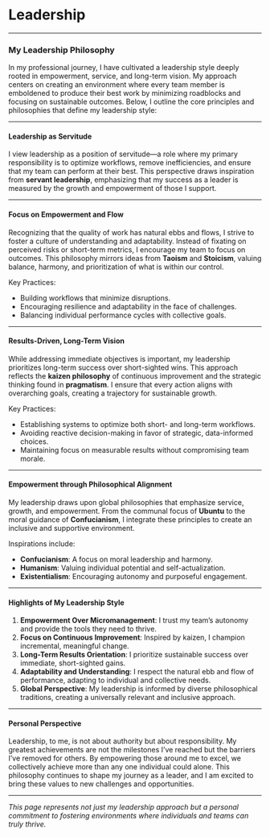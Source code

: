 # Leadership
***

### My Leadership Philosophy

In my professional journey, I have cultivated a leadership style deeply rooted in empowerment, service, and long-term vision. My approach centers on creating an environment where every team member is emboldened to produce their best work by minimizing roadblocks and focusing on sustainable outcomes. Below, I outline the core principles and philosophies that define my leadership style:

---

#### Leadership as Servitude

I view leadership as a position of servitude—a role where my primary responsibility is to optimize workflows, remove inefficiencies, and ensure that my team can perform at their best. This perspective draws inspiration from **servant leadership**, emphasizing that my success as a leader is measured by the growth and empowerment of those I support.

---

#### Focus on Empowerment and Flow

Recognizing that the quality of work has natural ebbs and flows, I strive to foster a culture of understanding and adaptability. Instead of fixating on perceived risks or short-term metrics, I encourage my team to focus on outcomes. This philosophy mirrors ideas from **Taoism** and **Stoicism**, valuing balance, harmony, and prioritization of what is within our control.

Key Practices:

- Building workflows that minimize disruptions.
- Encouraging resilience and adaptability in the face of challenges.
- Balancing individual performance cycles with collective goals.

---

#### Results-Driven, Long-Term Vision

While addressing immediate objectives is important, my leadership prioritizes long-term success over short-sighted wins. This approach reflects the **kaizen philosophy** of continuous improvement and the strategic thinking found in **pragmatism**. I ensure that every action aligns with overarching goals, creating a trajectory for sustainable growth.

Key Practices:

- Establishing systems to optimize both short- and long-term workflows.
- Avoiding reactive decision-making in favor of strategic, data-informed choices.
- Maintaining focus on measurable results without compromising team morale.

---

#### Empowerment through Philosophical Alignment

My leadership draws upon global philosophies that emphasize service, growth, and empowerment. From the communal focus of **Ubuntu** to the moral guidance of **Confucianism**, I integrate these principles to create an inclusive and supportive environment.

Inspirations include:

- **Confucianism**: A focus on moral leadership and harmony.
- **Humanism**: Valuing individual potential and self-actualization.
- **Existentialism**: Encouraging autonomy and purposeful engagement.

---

#### Highlights of My Leadership Style

1. **Empowerment Over Micromanagement**: I trust my team’s autonomy and provide the tools they need to thrive.
2. **Focus on Continuous Improvement**: Inspired by kaizen, I champion incremental, meaningful change.
3. **Long-Term Results Orientation**: I prioritize sustainable success over immediate, short-sighted gains.
4. **Adaptability and Understanding**: I respect the natural ebb and flow of performance, adapting to individual and collective needs.
5. **Global Perspective**: My leadership is informed by diverse philosophical traditions, creating a universally relevant and inclusive approach.

---

#### Personal Perspective

Leadership, to me, is not about authority but about responsibility. My greatest achievements are not the milestones I’ve reached but the barriers I’ve removed for others. By empowering those around me to excel, we collectively achieve more than any one individual could alone. This philosophy continues to shape my journey as a leader, and I am excited to bring these values to new challenges and opportunities.

---

*This page represents not just my leadership approach but a personal commitment to fostering environments where individuals and teams can truly thrive.*

